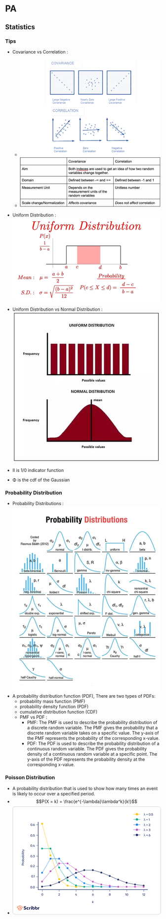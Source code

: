 # PA

## Statistics

### Tips
- Covariance vs Correlation : 
  - ![CovariancevsCorrelation](static/./CovariancevsCorrelation.png)
  - ![CovariancevsCorrelationTable](static/CovariancevsCorrelationTable.png)

- Uniform Distribution : ![Unif](static/Unif.png)
- Uniform Distribution vs Normal Distribution : ![UnifvsNorm](static/UnifvsNorm.png)
- II is 1/0 indicator function
- Φ is the cdf of the Gaussian

### Probability Distribution

- Probability Distributions : ![alt](static/./ProbabilityDistributions.png)
- A probability distribution function (PDF), There are two types of PDFs:
  - probability mass function (PMF)
  - probability density function (PDF)
  - cumulative distribution function (CDF)
  - PMF vs PDF :
    - PMF:
  The PMF is used to describe the probability distribution of a discrete random variable.
  The PMF gives the probability that a discrete random variable takes on a specific value.
  The y-axis of the PMF represents the probability of the corresponding x-value.
    - PDF:
The PDF is used to describe the probability distribution of a continuous random variable.
The PDF gives the probability density of a continuous random variable at a specific point.
The y-axis of the PDF represents the probability density at the corresponding x-value.

### Poisson Distribution
- A probability distribution that is used to show how many times an event is likely to occur over a
specified period.
- $$P(X = k) = \frac{e^{-\lambda}\lambda^k}{k!}$$
- ![PosissonDistribution](static/PosissonDistribution.png)